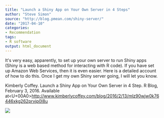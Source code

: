 ```yaml
---
title: "Launch a Shiny App on Your Own Server in 4 Steps"
author: "Steve Simon"
source: "http://blog.pmean.com/shiny-server/"
date: "2017-04-10"
categories:
- Recommendation
tags:
- R software
output: html_document
---
```


It's very easy, apparently, to set up your own server to run Shiny apps
(Shiny is a web based method for interacting with R code). If you have
set up Amazon Web Services, then it is even easier. Here is a detailed
account of how to do this. Once I get my own Shiny server going, I will
let you know.

<!---More--->

Kimberly Coffey. Launch a Shiny App on Your Own Server in 4 Step. R
Blog, February 3, 2016. Available
at<U+00A0><http://www.kimberlycoffey.com/blog/2016/2/13/mlz90wjw0k76446xkg262prvjp0l8u>

![](http://www.pmean.com/new-images/17/shiny-server01.png)




